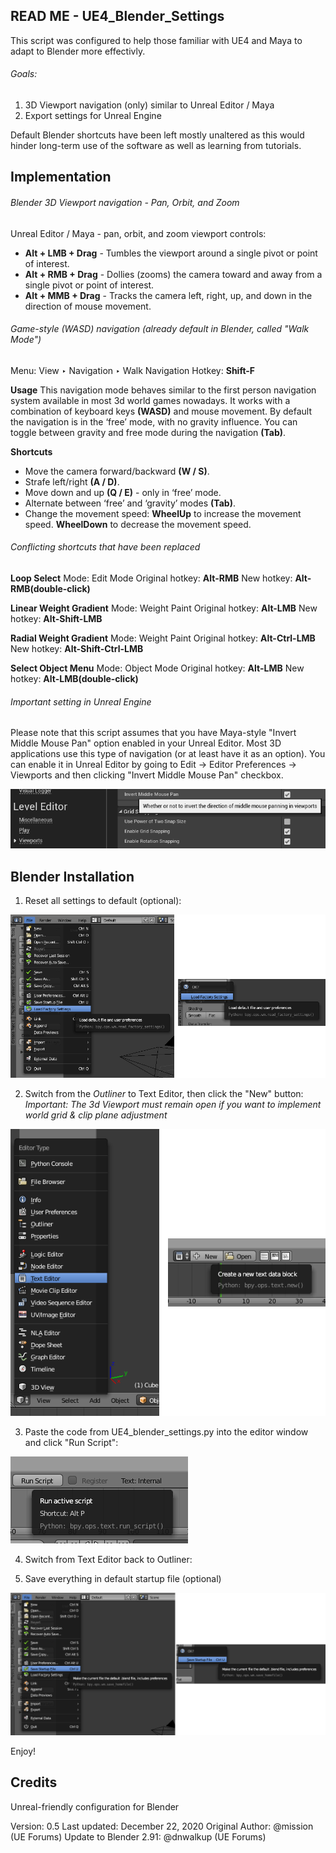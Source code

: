 ## READ ME - UE4_Blender_Settings

This script was configured to help those familiar with UE4 and Maya to adapt to Blender more effectivly.

###### Goals:

1. 3D Viewport navigation (only) similar to Unreal Editor / Maya
2. Export settings for Unreal Engine

Default Blender shortcuts have been left mostly unaltered as this would hinder long-term use of the software as well as learning from tutorials.


## Implementation

###### Blender 3D Viewport navigation - Pan, Orbit, and Zoom

Unreal Editor / Maya - pan, orbit, and zoom viewport controls:
- **Alt + LMB + Drag** - Tumbles the viewport around a single pivot or point of interest.
- **Alt + RMB + Drag** - Dollies (zooms) the camera toward and away from a single pivot or point of interest.
- **Alt + MMB + Drag** - Tracks the camera left, right, up, and down in the direction of mouse movement.


###### Game-style (WASD) navigation (already default in Blender, called "Walk Mode")

Menu: View ‣ Navigation ‣ Walk Navigation
Hotkey: **Shift-F**

**Usage**
This navigation mode behaves similar to the first person navigation system available in most 3d world games nowadays. It works with a combination of keyboard keys **(WASD)** and mouse movement. By default the navigation is in the ‘free’ mode, with no gravity influence. You can toggle between gravity and free mode during the navigation **(Tab)**.

**Shortcuts**
- Move the camera forward/backward **(W / S)**.
- Strafe left/right **(A / D)**.
- Move down and up **(Q / E)** - only in ‘free’ mode.
- Alternate between ‘free’ and ‘gravity’ modes **(Tab)**.
- Change the movement speed: **WheelUp** to increase the movement speed. **WheelDown** to decrease the movement speed.


###### Conflicting shortcuts that have been replaced

**Loop Select**
Mode: Edit Mode
Original hotkey: **Alt-RMB**
New hotkey: **Alt-RMB(double-click)**

**Linear Weight Gradient**
Mode: Weight Paint
Original hotkey: **Alt-LMB**
New hotkey: **Alt-Shift-LMB**

**Radial Weight Gradient**
Mode: Weight Paint
Original hotkey: **Alt-Ctrl-LMB**
New hotkey: **Alt-Shift-Ctrl-LMB**

**Select Object Menu**
Mode: Object Mode
Original hotkey: **Alt-LMB**
New hotkey: **Alt-LMB(double-click)**


###### Important setting in Unreal Engine

Please note that this script assumes that you have Maya-style "Invert Middle Mouse Pan" option enabled in your Unreal Editor.
Most 3D applications use this type of navigation (or at least have it as an option). You can enable it in Unreal Editor by going to Edit -> Editor Preferences -> Viewports and then clicking "Invert Middle Mouse Pan" checkbox.

![UE4 Invert Middle Mouse Pan](/images/ue4_invert_mm_pan.png)


## Blender Installation

1. Reset all settings to default (optional):

![Blender Load Factory Settings](/images/blender_load_factory.png)

2. Switch from the *Outliner* to Text Editor, then click the "New" button:
*Important: The 3d Viewport must remain open if you want to implement world grid & clip plane adjustment*

![Blender Load Text Editor](/images/blender_text_editor.png)

3. Paste the code from UE4_blender_settings.py into the editor window and click "Run Script":

![Blender Run Script](/images/blender_run_script.png)

4. Switch from Text Editor back to Outliner:

5. Save everything in default startup file (optional)

![Blender Save Default Startup](/images/blender_save_default.png)

Enjoy!


## Credits

Unreal-friendly configuration for Blender

Version: 0.5
Last updated: December 22, 2020
Original Author: @mission (UE Forums)
Update to Blender 2.91: @dnwalkup (UE Forums)
